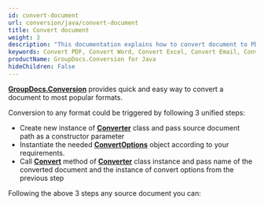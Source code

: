 ```yaml
---
id: convert-document
url: conversion/java/convert-document
title: Convert document
weight: 3
description: "This documentation explains how to convert document to PDF, Word, Excel, PowerPoint, Email, JPG, PNG, TIFF and many other formats with just couple of lines of Java code."
keywords: Convert PDF, Convert Word, Convert Excel, Convert Email, Convert Presentation
productName: GroupDocs.Conversion for Java
hideChildren: False
---
```

[**GroupDocs.Conversion**](https://products.groupdocs.com/conversion/java) provides quick and easy way to convert a document to most popular formats.

Conversion to any format could be triggered by following 3 unified steps:

*   Create new instance of [**Converter**](https://apireference.groupdocs.com/conversion/java/com.groupdocs.conversion/Converter) class and pass source document path as a constructor parameter
*   Instantiate the needed [**ConvertOptions**](https://apireference.groupdocs.com/conversion/java/com.groupdocs.conversion.options.convert/ConvertOptions) object according to your requirements.
*   Call [**Convert**](https://apireference.groupdocs.com/conversion/java/com.groupdocs.conversion/Converter#convert(java.io.OutputStream,%20com.groupdocs.conversion.options.convert.ConvertOptions)) method of [**Converter**](https://apireference.groupdocs.com/conversion/java/com.groupdocs.conversion/Converter) class instance and pass name of the converted document and the instance of convert options from the previous step

Following the above 3 steps any source document you can:
